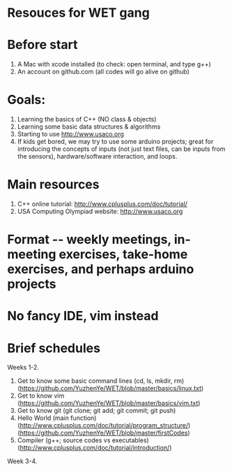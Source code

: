 # Resouces for WET gang

# Before start
  1) A Mac with xcode installed (to check: open terminal, and type g++)
  2) An account on github.com (all codes will go alive on github)

# Goals: 
  1) Learning the basics of C++ (NO class & objects)
  2) Learning some basic data structures & algorithms 
  3) Starting to use http://www.usaco.org 
  4) If kids get bored, we may try to use some arduino projects; great for introducing the concepts of inputs (not just text files, can be inputs from the sensors), hardware/software interaction, and loops.

# Main resources
  1) C++ online tutorial: http://www.cplusplus.com/doc/tutorial/
  2) USA Computing Olympiad website: http://www.usaco.org
# Format -- weekly meetings, in-meeting exercises, take-home exercises, and perhaps arduino projects
# No fancy IDE, vim instead

# Brief schedules
Weeks 1-2. 
   1) Get to know some basic command lines (cd, ls, mkdir, rm) (https://github.com/YuzhenYe/WET/blob/master/basics/linux.txt)
   2) Get to know vim (https://github.com/YuzhenYe/WET/blob/master/basics/vim.txt)
   3) Get to know git (git clone; git add; git commit; git push)
   4) Hello World (main function) (http://www.cplusplus.com/doc/tutorial/program_structure/)(https://github.com/YuzhenYe/WET/blob/master/firstCodes)
   5) Compiler (g++; source codes vs executables) (http://www.cplusplus.com/doc/tutorial/introduction/)

Week 3-4. 

